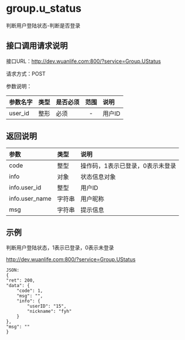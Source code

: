 # group.u_status

判断用户登陆状态-判断是否登录

## 接口调用请求说明

接口URL：http://dev.wuanlife.com:800/?service=Group.UStatus

请求方式：POST

参数说明：

|参数名字|类型|是否必须|范围|说明|
|:--|:--|:--|:--:|:--|
|user_id|整形|必须|-|用户ID|

## 返回说明

|参数|类型|说明|
|:--|:--|:--|
|code           | 整型 | 操作码，1表示已登录，0表示未登录|
|info           | 对象 | 状态信息对象|
|info.user_id       |  整型 | 用户ID|
|info.user_name |  字符串| 用户昵称|
|msg            | 字符串| 提示信息|

## 示例

判断用户登陆状态，1表示已登录，0表示未登录

http://dev.wuanlife.com:800/?service=Group.UStatus

    JSON:
    {
    "ret": 200,
    "data": {
        "code": 1,
        "msg": "",
        "info": {
            "userID": "15",
            "nickname": "fyh"
        }
    },
    "msg": ""
    }
